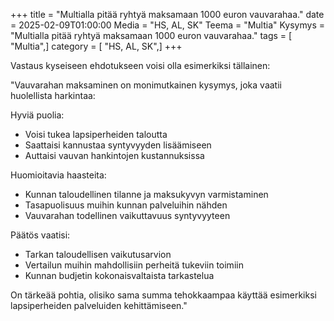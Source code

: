 +++
title = "Multialla pitää ryhtyä maksamaan 1000 euron vauvarahaa."
date = 2025-02-09T01:00:00
Media = "HS, AL, SK"
Teema = "Multia"
Kysymys = "Multialla pitää ryhtyä maksamaan 1000 euron vauvarahaa."
tags = [ "Multia",]
category = [ "HS, AL, SK",]
+++

Vastaus kyseiseen ehdotukseen voisi olla esimerkiksi tällainen:

"Vauvarahan maksaminen on monimutkainen kysymys, joka vaatii huolellista harkintaa:

Hyviä puolia:
- Voisi tukea lapsiperheiden taloutta
- Saattaisi kannustaa syntyvyyden lisäämiseen
- Auttaisi vauvan hankintojen kustannuksissa

Huomioitavia haasteita:
- Kunnan taloudellinen tilanne ja maksukyvyn varmistaminen
- Tasapuolisuus muihin kunnan palveluihin nähden
- Vauvarahan todellinen vaikuttavuus syntyvyyteen

Päätös vaatisi:
- Tarkan taloudellisen vaikutusarvion
- Vertailun muihin mahdollisiin perheitä tukeviin toimiin
- Kunnan budjetin kokonaisvaltaista tarkastelua

On tärkeää pohtia, olisiko sama summa tehokkaampaa käyttää esimerkiksi lapsiperheiden palveluiden kehittämiseen."